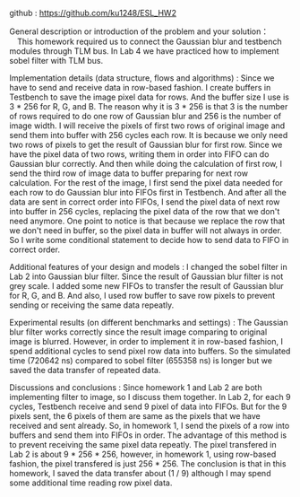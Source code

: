 github : https://github.com/ku1248/ESL_HW2

General description or introduction of the problem and your solution：<br>
&emsp;This homework required us to connect the Gaussian blur and testbench modules through TLM bus. In Lab 4 we have practiced how to implement sobel filter with TLM bus. 

Implementation details (data structure, flows and algorithms) :
  Since we have to send and receive data in row-based fashion. I create buffers in Testbench to save the image pixel data for rows. And the buffer size I use is 3 * 256 for R, G, and B. The reason why it is 3 * 256 is that 3 is the number of rows required to do one row of Gaussian blur and 256 is the number of image width. I will receive the pixels of first two rows of original image and send them into buffer with 256 cycles each row. It is because we only need two rows of pixels to get the result of Gaussian blur for first row. Since we have the pixel data of two rows, writing them in order into FIFO can do Gaussian blur correctly. And then while doing the calculation of first row, I send the third row of image data to buffer preparing for next row calculation. For the rest of the image, I first send the pixel data needed for each row to do Gaussian blur into FIFOs first in Testbench. And after all the data are sent in correct order into FIFOs, I send the pixel data of next row into buffer in 256 cycles, replacing the pixel data of the row that we don't need anymore. One point to notice is that because we replace the row that we don't need in buffer, so the pixel data in buffer will not always in order. So I write some conditional statement to decide how to send data to FIFO in correct order.

Additional features of your design and models :
  I changed the sobel filter in Lab 2 into Gaussian blur filter. Since the result of Gaussian blur filter is not grey scale. I added some new FIFOs to transfer the result of Gaussian blur for R, G, and B. And also, I used row buffer to save row pixels to prevent sending or receiving the same data repeatly.

Experimental results (on different benchmarks and settings) :
  The Gaussian blur filter works correctly since the result image comparing to original image is blurred. However, in order to implement it in row-based fashion, I spend additional cycles to send pixel row data into buffers. So the simulated time (720642 ns) compared to sobel filter (655358 ns) is longer but we saved the data transfer of repeated data.

Discussions and conclusions :
  Since homework 1 and Lab 2 are both implementing filter to image, so I discuss them together. In Lab 2, for each 9 cycles, Testbench receive and send 9 pixel of data into FIFOs. But for the 9 pixels sent, the 6 pixels of them are same as the pixels that we have received and sent already. So, in homework 1, I send the pixels of a row into buffers and send them into FIFOs in order. The advantage of this method is to prevent receiving the same pixel data repeatly. The pixel transfered in Lab 2 is about 9 * 256 * 256, however, in homework 1, using row-based fashion, the pixel transfered is just 256 * 256. The conclusion is that in this homework, I saved the data transfer about (1 / 9) although I may spend some additional time reading row pixel data.
